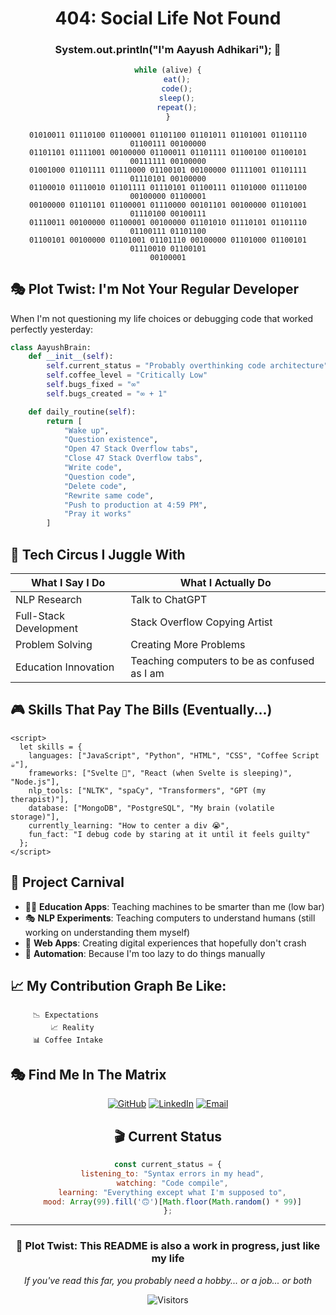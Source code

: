 <div align="center">

# 404: Social Life Not Found
### System.out.println("I'm Aayush Adhikari"); 🤖

```js
while (alive) {
    eat();
    code();
    sleep();
    repeat();
}
```

</div>

<!-- Matrix-style binary rain effect -->
<div align="center">
  
```
01010011 01110100 01100001 01101100 01101011 01101001 01101110 01100111 00100000
01101101 01111001 00100000 01100011 01101111 01100100 01100101 00111111 00100000
01001000 01101111 01110000 01100101 00100000 01111001 01101111 01110101 00100000
01100010 01110010 01101111 01110101 01100111 01101000 01110100 00100000 01100001
00100000 01101101 01100001 01110000 00101101 00100000 01101001 01110100 00100111
01110011 00100000 01100001 00100000 01101010 01110101 01101110 01100111 01101100
01100101 00100000 01101001 01101110 00100000 01101000 01100101 01110010 01100101
00100001

```

</div>

## 🎭 Plot Twist: I'm Not Your Regular Developer

When I'm not questioning my life choices or debugging code that worked perfectly yesterday:

```python
class AayushBrain:
    def __init__(self):
        self.current_status = "Probably overthinking code architecture"
        self.coffee_level = "Critically Low"
        self.bugs_fixed = "∞"
        self.bugs_created = "∞ + 1"

    def daily_routine(self):
        return [
            "Wake up",
            "Question existence",
            "Open 47 Stack Overflow tabs",
            "Close 47 Stack Overflow tabs",
            "Write code",
            "Question code",
            "Delete code",
            "Rewrite same code",
            "Push to production at 4:59 PM",
            "Pray it works"
        ]
```

## 🎪 Tech Circus I Juggle With

<div align="center">

| What I Say I Do | What I Actually Do |
|-----------------|-------------------|
| NLP Research | Talk to ChatGPT |
| Full-Stack Development | Stack Overflow Copying Artist |
| Problem Solving | Creating More Problems |
| Education Innovation | Teaching computers to be as confused as I am |

</div>

## 🎮 Skills That Pay The Bills (Eventually...)

```svelte
<script>
  let skills = {
    languages: ["JavaScript", "Python", "HTML", "CSS", "Coffee Script ☕"],
    frameworks: ["Svelte 💚", "React (when Svelte is sleeping)", "Node.js"],
    nlp_tools: ["NLTK", "spaCy", "Transformers", "GPT (my therapist)"],
    database: ["MongoDB", "PostgreSQL", "My brain (volatile storage)"],
    currently_learning: "How to center a div 😭",
    fun_fact: "I debug code by staring at it until it feels guilty"
  };
</script>
```

## 🎪 Project Carnival

- 🤹‍♂️ **Education Apps**: Teaching machines to be smarter than me (low bar)
- 🎭 **NLP Experiments**: Teaching computers to understand humans (still working on understanding them myself)
- 🎪 **Web Apps**: Creating digital experiences that hopefully don't crash
- 🤖 **Automation**: Because I'm too lazy to do things manually

## 📈 My Contribution Graph Be Like:

```
     📉 Expectations
         📈 Reality
     📊 Coffee Intake
```

## 🎭 Find Me In The Matrix

<div align="center">

[![GitHub](https://img.shields.io/badge/GitHub-Aayush518-black?style=for-the-badge&logo=github&logoColor=white)](https://github.com/Aayush518)
[![LinkedIn](https://img.shields.io/badge/LinkedIn-aayush--adhikari-blue?style=for-the-badge&logo=linkedin&logoColor=white)](https://linkedin.com/in/aayush518)
[![Email](https://img.shields.io/badge/Email-adhikariaayush37@gmail.com-red?style=for-the-badge&logo=gmail&logoColor=white)](mailto:adhikariaayush37@gmail.com)

</div>

<div align="center">

## 🎬 Current Status

```javascript
const current_status = {
  listening_to: "Syntax errors in my head",
  watching: "Code compile",
  learning: "Everything except what I'm supposed to",
  mood: Array(99).fill('🙃')[Math.floor(Math.random() * 99)]
};
```

</div>

---

<div align="center">

### 🎪 Plot Twist: This README is also a work in progress, just like my life

*If you've read this far, you probably need a hobby... or a job... or both*

![Visitors](https://api.visitorbadge.io/api/visitors?path=Aayush518&label=Code%20Stalkers&labelColor=%23000000&countColor=%2337d67a)

</div>
